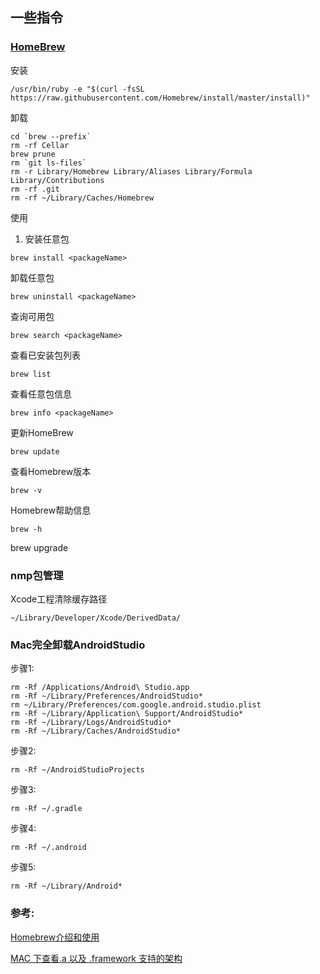 ##  一些指令


### [HomeBrew](https://brew.sh)
安装
```
/usr/bin/ruby -e "$(curl -fsSL https://raw.githubusercontent.com/Homebrew/install/master/install)"
```
卸载
```
cd `brew --prefix`
rm -rf Cellar
brew prune
rm `git ls-files`
rm -r Library/Homebrew Library/Aliases Library/Formula Library/Contributions
rm -rf .git
rm -rf ~/Library/Caches/Homebrew
```

使用
1. 安装任意包
```
brew install <packageName>
```
卸载任意包
```
brew uninstall <packageName>
```
查询可用包
```
brew search <packageName>
```
查看已安装包列表
```
brew list
```
查看任意包信息
```
brew info <packageName>
```
更新HomeBrew
```
brew update
```
查看Homebrew版本
```
brew -v
```
Homebrew帮助信息
```
brew -h
```

brew upgrade

### nmp包管理








Xcode工程清除缓存路径
```
~/Library/Developer/Xcode/DerivedData/
```



### Mac完全卸载AndroidStudio
步骤1:
```
rm -Rf /Applications/Android\ Studio.app
rm -Rf ~/Library/Preferences/AndroidStudio*
rm ~/Library/Preferences/com.google.android.studio.plist
rm -Rf ~/Library/Application\ Support/AndroidStudio*
rm -Rf ~/Library/Logs/AndroidStudio*
rm -Rf ~/Library/Caches/AndroidStudio*
```

步骤2:
```
rm -Rf ~/AndroidStudioProjects
```
步骤3:
```
rm -Rf ~/.gradle
```

步骤4:
```
rm -Rf ~/.android
```

步骤5:
```
rm -Rf ~/Library/Android*
```

### 参考:
[Homebrew介绍和使用](https://www.jianshu.com/p/de6f1d2d37bf)

[MAC 下查看.a 以及 .framework 支持的架构](https://blog.csdn.net/u012224226/article/details/50848311)




